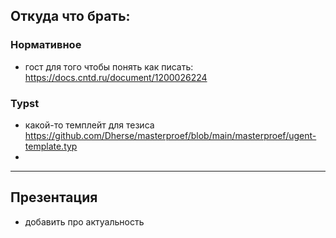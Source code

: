 ## Откуда что брать:

### Нормативное

- гост для того чтобы понять как писать: https://docs.cntd.ru/document/1200026224

### Typst

- какой-то темплейт для тезиса https://github.com/Dherse/masterproef/blob/main/masterproef/ugent-template.typ
- 

---

## Презентация

- добавить про актуальность
